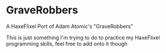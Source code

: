 # GraveRobbers
A HaxeFlixel Port of Adam Atomic's "GraveRobbers"

This is just something I'm trying to do to practice my HaxeFlixel programming skills, feel free to add onto it though
